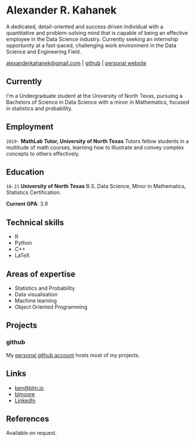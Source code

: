 # Alexander R. Kahanek
A dedicated, detail-oriented and success driven individual with a quantitative and problem-solving mind that is capable of being an effective employee in the Data Science industry. Currently seeking an internship opportunity at a fast-paced, challenging work environment in the Data Science and Engineering Field.

<div id="webaddress">
<a href="mailto:alexanderkahanek@gmail.com">alexanderkahanek@gmail.com</a>
|
<i class="fa fa-github"></i> <a href="http://github.com/alexander-kahanek">github</a>
|
<i class="fa fa-twitter"></i> <a href="http://alexander-kahanek.github.io">personal website</a>
</div>


## Currently

I'm a Undergraduate student at the University of North Texas, pursuing a Bachelors of Science in Data Science with a minor in Mathematics, focused in statistics and probability.

## Employment

`2019-` 
__MathLab Tutor, University of North Texas__ Tutors fellow students in a multitude of math courses, learning how to Illustrate and convey complex concepts to others effectively. 

## Education

`18-21`
__University of North Texas__ B.S. Data Science, Minor in Mathematics, Statistics Certification.

__Current GPA__: 3.9

## Technical skills

* R
* Python
* C++
* LaTeX


## Areas of expertise

* Statistics and Probability
* Data visualisation
* Machine learning
* Object Oriented Programming

## Projects

### github

My [personal github account](https://github.com/alexander-kahanek) hosts most of my projects.

## Links

<!-- fa are fontawesome, ai are academicons -->
* <i class="fa fa-envelope"></i> <a href="mailto:ben@blm.io">ben@blm.io</a><br />
* <i class="fa fa-github"></i> <a href="http://github.com/blmoore">blmoore</a><br />
* <i class="fa fa-linkedin"></i> <a href="https://www.linkedin.com/in/blmoore/">LinkedIn</a>


## References

Available on request.

<!-- ### Footer

Last updated: May 2013 -->
